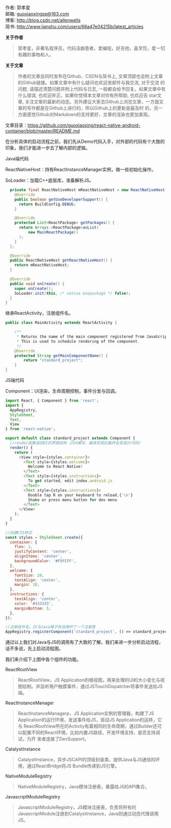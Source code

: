 作者: 郭孝星  
邮箱: guoxiaoxingse@163.com  
博客: http://blog.csdn.net/allenwells   
简书: http://www.jianshu.com/users/66a47e04215b/latest_articles  

**关于作者**

>郭孝星，非著名程序员，代码洁癖患者，爱编程，好吉他，喜烹饪，爱一切有趣的事物和人。

**关于文章**

>作者的文章会同时发布在Github、CSDN与简书上, 文章顶部也会附上文章的Github链接。如果文章中有什么疑问也欢迎发邮件与我交流, 对于交流
的问题, 请描述清楚问题并附上代码与日志, 一般都会给予回复。如果文章中有什么错误, 也欢迎斧正。如果你觉得本文章对你有所帮助, 也欢迎去
star文章, 关注文章的最新的动态。另外建议大家去Github上浏览文章，一方面文章的写作都是在Github上进行的，所以Github上的更新是最及时
的，另一方面感觉Github对Markdown的支持更好，文章的渲染也更加美观。

文章目录：https://github.com/guoxiaoxing/react-native-android-container/blob/master/README.md


在分析具体的启动流程之前，我们先从Demo代码入手，对外部的代码有个大致的印象，我们才能进一步去了解内部的逻辑。

Java端代码

ReactNativeHost：持有ReactInstanceManager实例，做一些初始化操作。

SoLoader：加载C++底层库，准备解析JS。

```java
  private final ReactNativeHost mReactNativeHost = new ReactNativeHost(this) {
    @Override
    public boolean getUseDeveloperSupport() {
      return BuildConfig.DEBUG;
    }

    @Override
    protected List<ReactPackage> getPackages() {
      return Arrays.<ReactPackage>asList(
          new MainReactPackage()
      );
    }
  };

  @Override
  public ReactNativeHost getReactNativeHost() {
    return mReactNativeHost;
  }

  @Override
  public void onCreate() {
    super.onCreate();
    SoLoader.init(this, /* native exopackage */ false);
  }
}

```

继承ReactActivity，注册组件名。


```java
public class MainActivity extends ReactActivity {

    /**
     * Returns the name of the main component registered from JavaScript.
     * This is used to schedule rendering of the component.
     */
    @Override
    protected String getMainComponentName() {
        return "standard_project";
    }
}
```

JS端代码

Component：UI渲染，生命周期控制，事件分发与回调。

```javascript
import React, { Component } from 'react';
import {
  AppRegistry,
  StyleSheet,
  Text,
  View
} from 'react-native';

export default class standard_project extends Component {
  //render函数返回UI的界面结构（JSX编写，编译完成后最终会变成JS代码）
  render() {
    return (
      <View style={styles.container}>
        <Text style={styles.welcome}>
          Welcome to React Native!
        </Text>
        <Text style={styles.instructions}>
          To get started, edit index.android.js
        </Text>
        <Text style={styles.instructions}> 
          Double tap R on your keyboard to reload,{'\n'}
          Shake or press menu button for dev menu
        </Text>
      </View>
    );
  }
}

//创建CSS样式
const styles = StyleSheet.create({
  container: {
    flex: 1,
    justifyContent: 'center',
    alignItems: 'center',
    backgroundColor: '#F5FCFF',
  },
  welcome: {
    fontSize: 20,
    textAlign: 'center',
    margin: 10,
  },
  instructions: {
    textAlign: 'center',
    color: '#333333',
    marginBottom: 5,
  },
});

//注册组件名，JS与Java格子各自维护了一个注册表
AppRegistry.registerComponent('standard_project', () => standard_project);
```

通过以上我们对Java与JS的调用有了大致的了解，我们来进一步分析启动流程，话不多说，先上启动流程图。


我们来介绍下上图中各个组件的功能。

ReactRootView

>ReactRootView，JS Application的根视图，用来处理的UI的大小变化与视图绘制。并监听用户触摸事件，通过JSTouchDispatcher将事件发送给JS端。

ReactInstanceManager

>ReactInstanceManagerp，JS Application实例的管理器，构建了JS Application的运行环境，发送事件给JS，驱动JS Application的运转，它与
ReactRootView所在的Activity有着相同的生命周期，通过Builder还可以配置不同的React环境，比如内置JS路径，开发环境支持，是否支持调试，为开
发者连接了DevSupport。

CatalystInstance

>CatalystInstance，异步JSCAPI的顶级封装类，提供Java与JS通信的环境，通过ReactBridge将JS Bundle传递到JS引擎。

NativeModuleRegistry

>NativeModuleRegistry，Java模块注册表，暴露给JS的API集合。

JavascriptModuleRegistry

>JavascriptModuleRegistry，JS模块注册表，负责将所有的JavascriptModule注册到CatalystInstance，Java则通过动态代理调用JS。